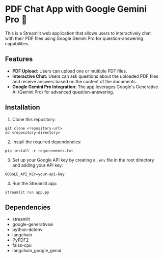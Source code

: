 # PDF Chat App with Google Gemini Pro 🚀

This is a Streamlit web application that allows users to interactively chat with their PDF files using Google Gemini Pro for question-answering capabilities.

## Features

- **PDF Upload:** Users can upload one or multiple PDF files.
- **Interactive Chat:** Users can ask questions about the uploaded PDF files and receive answers based on the content of the documents.
- **Google Gemini Pro Integration:** The app leverages Google's Generative AI (Gemini Pro) for advanced question-answering.

## Installation

1. Clone this repository:

```
git clone <repository-url>
cd <repository-directory>
```

2. Install the required dependencies:

```
pip install -r requirements.txt
```

3. Set up your Google API key by creating a `.env` file in the root directory and adding your API key:

```
GOOGLE_API_KEY=your-api-key
```

4. Run the Streamlit app:

```
streamlit run app.py
```

## Dependencies

- streamlit
- google-generativeai
- python-dotenv
- langchain
- PyPDF2
- faiss-cpu
- langchain_google_genai


